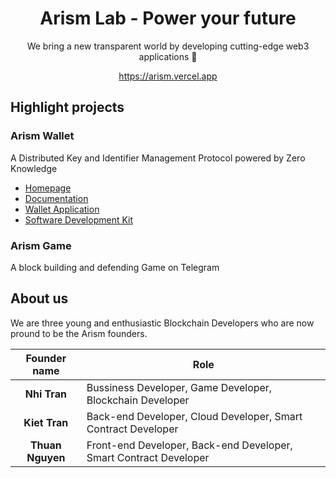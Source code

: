 <div align='center'>
<h1>Arism Lab - Power your future</h1>
<p>We bring a new transparent world by developing cutting-edge web3 applications 🚀</p>
<a href="https://arism.vercel.app">https://arism.vercel.app</a>
</div>

## Highlight projects

### Arism Wallet

A Distributed Key and Identifier Management Protocol powered by Zero Knowledge

- [Homepage](https://arism.vercel.app)
- [Documentation](https://arism.vercel.app/)
- [Wallet Application](https://arism.vercel.app)
- [Software Development Kit](https://arism.vercel.app/)

### Arism Game

A block building and defending Game on Telegram

## About us

We are three young and enthusiastic Blockchain Developers who are now pround to be the Arism founders.

|   Founder name   | Role                                                              |
| :--------------: | ----------------------------------------------------------------- |
|   **Nhi Tran**   | Bussiness Developer, Game Developer, Blockchain Developer         |
|  **Kiet Tran**   | Back-end Developer, Cloud Developer, Smart Contract Developer     |
| **Thuan Nguyen** | Front-end Developer, Back-end Developer, Smart Contract Developer |